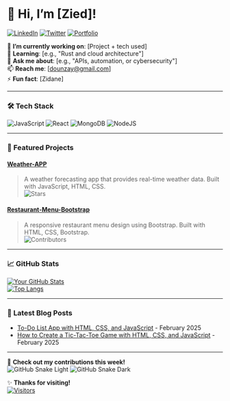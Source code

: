 # 👋 Hi, I’m [Zied]! 

[![LinkedIn](https://img.shields.io/badge/LinkedIn-0077B5?style=for-the-badge&logo=linkedin&logoColor=white)](https://www.linkedin.com/in/zied-meddeb-7087a2266/)
[![Twitter](https://img.shields.io/badge/Twitter-1DA1F2?style=for-the-badge&logo=twitter&logoColor=white)](https://twitter.com/your-handle)
[![Portfolio](https://img.shields.io/badge/Portfolio-FF5722?style=for-the-badge&logo=google-chrome&logoColor=white)](https://your-portfolio.com)

🔭 **I’m currently working on**: [Project + tech used]  
🌱 **Learning**: [e.g., "Rust and cloud architecture"]  
💬 **Ask me about**: [e.g., "APIs, automation, or cybersecurity"]  
📫 **Reach me**: [dounzay@gmail.com]  
⚡ **Fun fact**: [Zidane]

---

### 🛠️ Tech Stack
![JavaScript](https://img.shields.io/badge/JavaScript-F7DF1E?style=flat&logo=javascript&logoColor=black)
![React](https://img.shields.io/badge/React-61DAFB?style=flat&logo=react&logoColor=black)
![MongoDB](https://img.shields.io/badge/MongoDB-61DAFB?style=flat&logo=react&logoColor=black)
![NodeJS](https://img.shields.io/badge/Nodejs-61DAFB?style=flat&logo=react&logoColor=black)

---

### 🚀 Featured Projects

#### [Weather-APP](https://github.com/zied-mb/Weather-APP)
> A weather forecasting app that provides real-time weather data. Built with JavaScript, HTML, CSS.  
> ![Stars](https://img.shields.io/github/stars/zied-mb/Weather-APP?style=social)

#### [Restaurant-Menu-Bootstrap](https://github.com/zied-mb/Restaurant-Menu-Bootstrap)
> A responsive restaurant menu design using Bootstrap. Built with HTML, CSS, Bootstrap.  
> ![Contributors](https://img.shields.io/github/contributors/zied-mb/Restaurant-Menu-Bootstrap?style=flat)
---

### 📈 GitHub Stats

[![Your GitHub Stats](https://github-readme-stats.vercel.app/api?username=zied-mb&show_icons=true&theme=radical)](https://github.com/zied-mb)  
[![Top Langs](https://github-readme-stats.vercel.app/api/top-langs/?username=zied-mb&layout=compact&theme=radical)](https://github.com/zied-mb)

---

### 📝 Latest Blog Posts

- [To-Do List App with HTML, CSS, and JavaScript](https://zenicdev.blogspot.com/2025/02/to-do-list-app-with-html-css-and.html) - February 2025
- [How to Create a Tic-Tac-Toe Game with HTML, CSS, and JavaScript](https://zenicdev.blogspot.com/2025/02/how-to-create-tic-tac-toe-game-with.html) - February 2025

---

👷 **Check out my contributions this week!**  
![GitHub Snake Light](https://raw.githubusercontent.com/zied-mb/zied-mb/output/github-contribution-grid-snake.svg#gh-light-mode-only)
![GitHub Snake Dark](https://raw.githubusercontent.com/zied-mb/zied-mb/output/github-contribution-grid-snake-dark.svg#gh-dark-mode-only)

✨ **Thanks for visiting!**  
[![Visitors](https://visitor-badge.laobi.icu/badge?page_id=zied-mb.zied-mb)](https://github.com/zied-mb)
